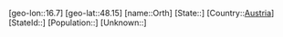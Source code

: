 ﻿---
location: [48.15,16.7]
type: City
tags:
- geo/City


SpocWebEntityId: 33147
isDeleted: false
confidential: public

---
[geo-lon::16.7]
[geo-lat::48.15]
[name::Orth]
[State::]
[Country::[Austria](geo/Continent/Europe/Austria.md)]
[StateId::]
[Population::]
[Unknown::]

